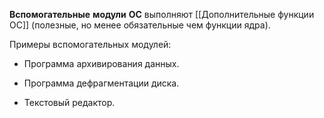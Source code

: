 **Вспомогательные** **модули** **ОС** выполняют [[Дополнительные функции ОС]] (полезные, но менее обязательные чем функции ядра).

Примеры вспомогательных модулей:

-   Программа архивирования данных.
    
-   Программа дефрагментации диска.
    
-   Текстовый редактор.